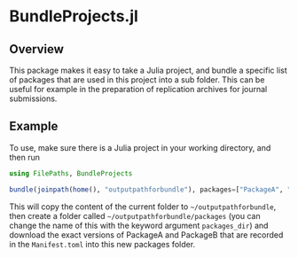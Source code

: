 # BundleProjects.jl

## Overview

This package makes it easy to take a Julia project, and bundle a specific list of packages that are
used in this project into a sub folder. This can be useful for example in the preparation of replication archives for journal submissions.

## Example

To use, make sure there is a Julia project in your working directory, and then run

```julia
using FilePaths, BundleProjects

bundle(joinpath(home(), "outputpathforbundle"), packages=["PackageA", "PackageB"])
```

This will copy the content of the current folder to `~/outputpathforbundle`, then create a folder called
`~/outputpathforbundle/packages` (you can change the name of this with the keyword argument `packages_dir`)
and download the exact versions of PackageA and PackageB that are recorded in the `Manifest.toml` into this
new packages folder.
